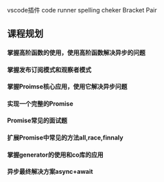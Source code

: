 vscode插件 code runner spelling cheker Bracket Pair
## 课程规划
#### 掌握高阶函数的使用，使用高阶函数解决异步的问题
#### 掌握发布订阅模式和观察者模式
#### 掌握Proimse核心应用，使用它解决异步问题
#### 实现一个完整的Promise
#### Promise常见的面试题
#### 扩展Promise中常见的方法all,race,finnaly
#### 掌握generator的使用和co库的应用
#### 异步最终解决方案async+await
